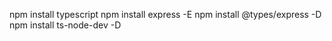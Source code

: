 npm install typescript
npm install express -E
npm install @types/express -D
npm install ts-node-dev -D

<!-- 
Se requiere:

create softwareRequest
get softwareRequest
update softwareRequest
delete softwareRequest

create report
get report
update report
delete report

Los usuarios de entrada comúnes sólo pueden crear y ver (create & get), los usuarios encargados podrán crear, ver, editar y eliminar (create, get, update & delete)
 -->
